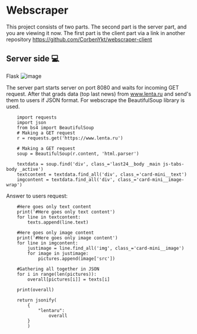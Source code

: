 # Webscraper

This project consists of two parts. The second part is the server part, and you are viewing it now. The first part is the client part via a link in another repository https://github.com/CorbenYkt/webscraper-client

## Server side :computer:	
Flask
![image](https://github.com/CorbenYkt/webscraper-server/assets/117908636/f1de1dec-496a-4b8c-986f-126efd71f0b2)


The server part starts server on port 8080 and waits for incoming GET request. After that grads data (top last news) from www.lenta.ru and send's them to users if JSON format.
For webscrape the BeautifulSoup library is used.
```
    import requests
    import json
    from bs4 import BeautifulSoup 
    # Making a GET request 
    r = requests.get('https://www.lenta.ru') 

    # Making a GET request
    soup = BeautifulSoup(r.content, 'html.parser') 
    
    textdata = soup.find('div', class_='last24__body _main js-tabs-body _active') 
    textcontent = textdata.find_all('div', class_='card-mini__text')
    imgcontent = textdata.find_all('div', class_='card-mini__image-wrap')
```

Answer to users request:

```
    #Here goes only text content
    print('#Here goes only text content')
    for line in textcontent:
        texts.append(line.text)

    #Here goes only image content
    print('#Here goes only image content')
    for line in imgcontent:
        justimage = line.find_all('img', class_='card-mini__image')
        for image in justimage:
            pictures.append(image['src'])

    #Gathering all together in JSON
    for i in range(len(pictures)):
        overall[pictures[i]] = texts[i]

    print(overall)

    return jsonify(
        {
            "lentaru": 
                overall
        }
        )

```
